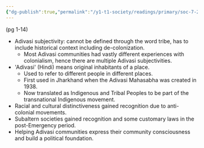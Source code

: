 ```yaml
---
{"dg-publish":true,"permalink":"/y1-t1-society/readings/primary/soc-7-23-dasgupta-and-rycroft-indigenous-pasts-and-the-politics-of-belonging/"}
---
```


(pg 1-14)

- Adivasi subjectivity: cannot be defined through the word tribe, has to include historical context including de-colonization.
	- Most Adivasi communities had vastly different experiences with colonialism, hence there are multiple Adivasi subjectivities. 
- 'Adivasi' (Hindi) means original inhabitants of a place.
	- Used to refer to different people in different places.
	- First used in Jharkhand when the Adivasi Mahasabha was created in 1938.
	- Now translated as Indigenous and Tribal Peoples to be part of the transnational Indigenous movement.
- Racial and cultural distinctiveness gained recognition due to anti-colonial movements.
- Subaltern societies gained recognition and some customary laws in the post-Emergency period. 
- Helping Adivasi communities express their community consciousness and build a political foundation.